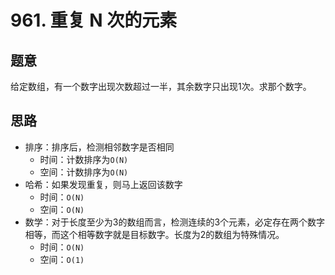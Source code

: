 # 961. 重复 N 次的元素

## 题意

给定数组，有一个数字出现次数超过一半，其余数字只出现1次。求那个数字。

## 思路

- 排序：排序后，检测相邻数字是否相同
  - 时间：计数排序为`O(N)`
  - 空间：计数排序为`O(N)`
- 哈希：如果发现重复，则马上返回该数字
  - 时间：`O(N)`
  - 空间：`O(N)`
- 数学：对于长度至少为3的数组而言，检测连续的3个元素，必定存在两个数字相等，而这个相等数字就是目标数字。长度为2的数组为特殊情况。
  - 时间：`O(N)`
  - 空间：`O(1)`

